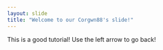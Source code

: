 ```yaml
---
layout: slide
title: "Welcome to our Corgwn88's slide!"
---
```

This is a good tutorial!
Use the left arrow to go back!
